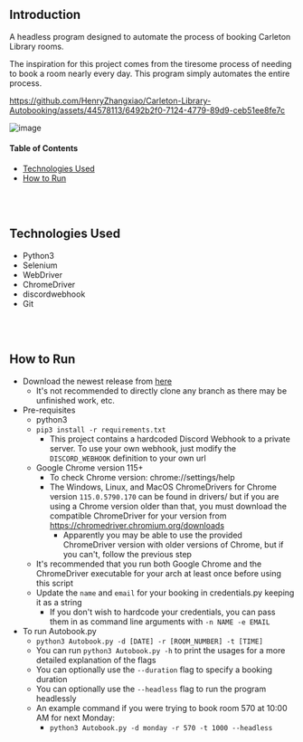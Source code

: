 ## Introduction

A headless program designed to automate the process of booking Carleton Library rooms.

The inspiration for this project comes from the tiresome process of needing to book a room nearly every day. This program simply automates the entire process.


https://github.com/HenryZhangxiao/Carleton-Library-Autobooking/assets/44578113/6492b2f0-7124-4779-89d9-ceb51ee8fe7c

![image](https://github.com/HenryZhangxiao/Carleton-Library-Autobooking/assets/44578113/c8d2dee2-45f9-4389-addb-d882f46eb5b0)

#### Table of Contents
- [Technologies Used ](#technologies)
- [How to Run ](#run)


<br></br>
## Technologies Used <a name="technologies"></a>
- Python3
- Selenium
- WebDriver
- ChromeDriver
- discordwebhook
- Git


<br></br>
## How to Run <a name="run"></a>
- Download the newest release from [here](https://github.com/HenryZhangxiao/Carleton-Library-Autobooking/releases)
  - It's not recommended to directly clone any branch as there may be unfinished work, etc.
- Pre-requisites
  - python3
  - `pip3 install -r requirements.txt`
    - This project contains a hardcoded Discord Webhook to a private server. To use your own webhook, just modify the `DISCORD_WEBHOOK` definition to your own url
  - Google Chrome version 115+
    - To check Chrome version: chrome://settings/help
    - The Windows, Linux, and MacOS ChromeDrivers for Chrome version `115.0.5790.170` can be found in drivers/ but if you are using a Chrome version older than that, you must download the compatible ChromeDriver for your version from https://chromedriver.chromium.org/downloads
      - Apparently you may be able to use the provided ChromeDriver version with older versions of Chrome, but if you can't, follow the previous step
  - It's recommended that you run both Google Chrome and the ChromeDriver executable for your arch at least once before using this script
  - Update the `name` and `email` for your booking in credentials.py keeping it as a string
    - If you don't wish to hardcode your credentials, you can pass them in as command line arguments with `-n NAME -e EMAIL`
- To run Autobook.py
  - `python3 Autobook.py -d [DATE] -r [ROOM_NUMBER] -t [TIME]`
  - You can run `python3 Autobook.py -h` to print the usages for a more detailed explanation of the flags
  - You can optionally use the `--duration` flag to specify a booking duration
  - You can optionally use the `--headless` flag to run the program headlessly
  - An example command if you were trying to book room 570 at 10:00 AM for next Monday:
      - `python3 Autobook.py -d monday -r 570 -t 1000 --headless`
